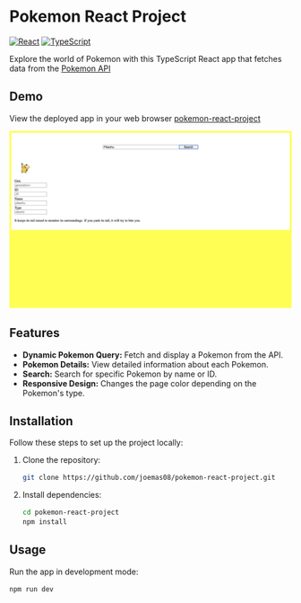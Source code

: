 # Pokemon React Project

[![React](https://img.shields.io/badge/React-17.0.2-blue.svg)](https://reactjs.org/)
[![TypeScript](https://img.shields.io/badge/TypeScript-4.4.3-blue.svg)](https://www.typescriptlang.org/)

Explore the world of Pokemon with this TypeScript React app that fetches data from the [Pokemon API](https://pokeapi.co/)

## Demo

View the deployed app in your web browser [pokemon-react-project](https://joemas08.github.io/pokemon-react-project/)

![Pokemon Details](/public/demo-screenshot1.png)

## Features

- **Dynamic Pokemon Query:** Fetch and display a Pokemon from the API.
- **Pokemon Details:** View detailed information about each Pokemon.
- **Search:** Search for specific Pokemon by name or ID.
- **Responsive Design:** Changes the page color depending on the Pokemon's type.

## Installation

Follow these steps to set up the project locally:

1. Clone the repository:

    ```bash
    git clone https://github.com/joemas08/pokemon-react-project.git
    ```

2. Install dependencies:

    ```bash
    cd pokemon-react-project
    npm install
    ```

## Usage

Run the app in development mode:

```bash
npm run dev
